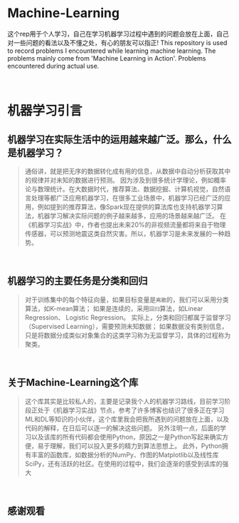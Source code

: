 # Machine-Learning
这个rep用于个人学习，自己在学习机器学习过程中遇到的问题会放在上面，自己对一些问题的看法以及不懂之处，有心的朋友可以指正!
This repository is used to record problems I encountered while learning machine learning.  The problems mainly come from 'Machine Learning in Action'. Problems encountered during actual use.


<br>

机器学习引言
=

机器学习在实际生活中的运用越来越广泛。那么，什么是机器学习？
---
>通俗讲，就是把无序的数据转化成有用的信息，从数据中自动分析获取其中的规律并对未知的数据进行预测。
因为涉及到很多统计学理论，例如概率论与数理统计。在大数据时代，推荐算法、数据挖掘、计算机视觉，自然语言处理等都广泛应用机器学习，在很多工业场景中，机器学习已经广泛的应用，例如提到的推荐算法，像Spark现在提供的算法库也支持机器学习算法，机器学习解决实际问题的例子越来越多，应用的场景越来越广泛。
在《机器学习实战》中，作者也提出未来20%的非视频流量都将来自于物理传感器，可以预测地震这类自然灾害。所以，机器学习是未来发展的一种趋势。

<br>

机器学习的主要任务是分类和回归
---
>对于训练集中的每个特征向量，如果目标变量是`离散`的，我们可以采用分类算法，如K-mean算法；
如果是连续的，采用`回归`算法，如Linear Regression、 Logistic Regression。 
实际上，分类和回归都属于监督学习（Supervised Learning），需要预测未知数据；
如果数据没有类别信息，只是将数据分成类似对象集合的这类学习称为无监督学习，具体的过程称为聚类。

<br>

关于Machine-Learning这个库
---
>这个库其实是比较私人的，主要是记录我个人的机器学习路线，目前学习阶段正处于《机器学习实战》节点，参考了许多博客也结识了很多正在学习ML和DL等知识的小伙伴，这个库里我会把我所遇到的问题放在上面，以及代码的解释，在日后可以逐一的解决这些问题。
另外注明一点，后面的学习以及该库的所有代码都会使用Python，原因之一是Python写起来确实方便，易于理解，我们可以投入更多的精力到算法思想上。
此外，Python拥有丰富的函数库，如数据分析的NumPy、作图的Matplotlib以及线性库SciPy，还有活跃的社区。在使用的过程中，我们会逐渐的感受到该库的强大
<br>

感谢观看
---
